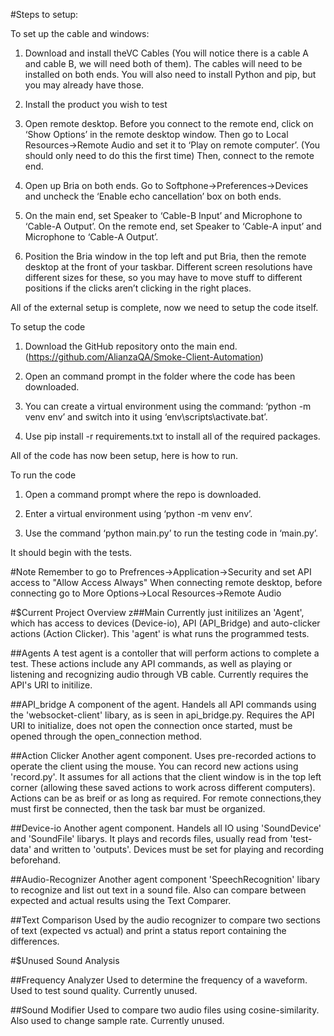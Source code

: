 #Steps to setup:

To set up the cable and windows:

1. Download and install theVC Cables (You will notice there is a cable A and cable B, we will need both of them). The cables will need to be installed on both ends.
You will also need to install Python and pip, but you may already have those.

2. Install the product you wish to test

3. Open remote desktop. Before you connect to the remote end, click on ‘Show Options’ in the remote desktop window. Then go to Local Resources->Remote Audio and set it to ‘Play on remote computer’. (You should only need to do this the first time)
Then, connect to the remote end.

4. Open up Bria on both ends. Go to Softphone->Preferences->Devices and uncheck the ‘Enable echo cancellation’ box on both ends.

5. On the main end, set Speaker to ‘Cable-B Input’ and Microphone to ‘Cable-A Output’.
On the remote end, set Speaker to ‘Cable-A input’ and Microphone to ‘Cable-A Output’.

6. Position the Bria window in the top left and put Bria, then the remote desktop at the front of your taskbar. Different screen resolutions have different sizes for these, so you may have to move stuff to different positions if the clicks aren’t clicking in the right places. 

All of the external setup is complete, now we need to setup the code itself.


To setup the code

1. Download the GitHub repository onto the main end. (https://github.com/AlianzaQA/Smoke-Client-Automation)

2. Open an command prompt in the folder where the code has been downloaded.

3. You can create a virtual environment using the command: ‘python -m venv env’ and switch into it using ‘env\scripts\activate.bat’.

4. Use pip install -r requirements.txt to install all of the required packages.

All of the code has now been setup, here is how to run.


To run the code

1. Open a command prompt where the repo is downloaded.

2. Enter a virtual environment using ‘python -m venv env’.

3. Use the command ‘python main.py’ to run the testing code in ‘main.py’.

It should begin with the tests.



#Note
Remember to go to Prefrences->Application->Security and set API access to "Allow Access Always"
When connecting remote desktop, before connecting go to More Options->Local Resources->Remote Audio

#$Current Project Overview
z##Main
Currently just initilizes an 'Agent', which has access to devices (Device-io), API (API_Bridge) and auto-clicker actions (Action Clicker). This 'agent' is what runs the programmed tests.

##Agents
A test agent is a contoller that will perform actions to complete a test. These actions include any API commands, as well as playing or listening and recognizing audio through VB cable. Currently requires the API's URI to initilize.

##API_bridge
A component of the agent. Handels all API commands using the 'websocket-client' libary, as is seen in api_bridge.py. Requires the API URI to initialize, does not open the connection once started, must be opened through the open_connection method.

##Action Clicker
Another agent component. Uses pre-recorded actions to operate the client using the mouse. You can record new actions using 'record.py'. It assumes for all actions that the client window is in the top left corner (allowing these saved actions to work across different computers). Actions can be as breif or as long as required. For remote connections,they must first be connected, then the task bar must be organized. 

##Device-io
Another agent component. Handels all IO using 'SoundDevice' and 'SoundFile' libarys. It plays and records files, usually read from 'test-data' and written to 'outputs'. Devices must be set for playing and recording beforehand.

##Audio-Recognizer
Another agent component 'SpeechRecognition' libary to recognize and list out text in a sound file. Also can compare between expected and actual results using the Text Comparer.

##Text Comparison
Used by the audio recognizer to compare two sections of text (expected vs actual) and print a status report containing the differences.

#$Unused Sound Analysis

##Frequency Analyzer
Used to determine the frequency of a waveform. Used to test sound quality. Currently unused.

##Sound Modifier
Used to compare two audio files using cosine-similarity. Also used to change sample rate. Currently unused.